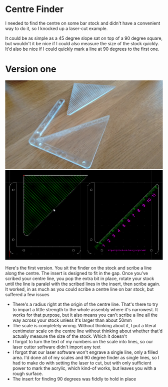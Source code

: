 # Centre Finder

I needed to find the centre on some bar stock and didn't have a convenient way to do it, so I knocked up a laser-cut example.

It could be as simple as a 45 degree slope sat on top of a 90 degree square, but wouldn't it be nice if I could also measure the size of the stock quickly. It'd also be nice if I could quickly mark a line at 90 degrees to the first one. 

# Version one

![](./v1-photo.jpg)
![](./v1-cad.png)

Here's the first version. You sit the finder on the stock and scribe a line along the centre. The insert is designed to fit in the gap. Once you've scribed your centre line, you pop the extra bit in place, rotate your stock until the line is paralel with the scribed lines in the insert, then scribe again. 
It worked, in as much as you could scribe a centre line on bar stock, but suffered a few issues

 * There's a radius right at the origin of the centre line. That's there to try to impart a little strength to the whole assenbly where it's narrowest. It works for that purpose, but it also means you can't scribe a line all the way across your stock unless it's larger than about 50mm
 * The scale is completely wrong. Without thinking about it, I put a literal centimeter scale on the centre line without thinking about whether that'd actually measure the size of the stock. Which it doesn't
 * I forgot to turn the text of my numbers on the scale into lines, so our laser cutter software didn't import any text
 * I forgot that our laser software won't engrave a single line, only a filled area. I'd done all of my scales and 90 degree finder as single lines, so I had to make do with setting the laser to cut, but with only sufficient power to mark the acrylic, which kind-of works, but leaves you with a rough surface.
 * The insert for finding 90 degrees was fiddly to hold in place 
